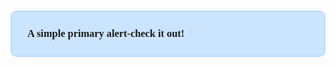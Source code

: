 <!DOCTYPE html>
<html lang="en">
<head>
    <meta charset="UTF-8">
    <title>Title</title>
</head>
<head>
  <style>
    h3 {
      font-family: "나눔스퀘어_ac";
      width: 100%
      color: #004085;
      background-color: #cce5ff;
      border-width: 2px;
      border-style: solid;
      border-radius: 10px;
      border-color: #b8daff;
      padding: 25px;
    }
  </style>
</head>
<body>
<h3>A simple primary alert-check it out!</h3>
</body>
</html>
